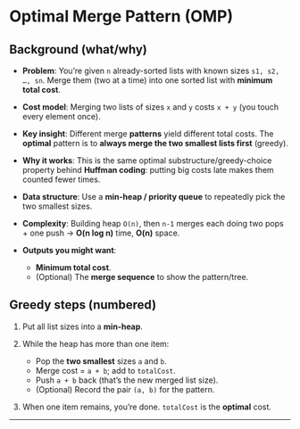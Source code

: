 # Optimal Merge Pattern (OMP)

## Background (what/why)

* **Problem**: You’re given `n` already-sorted lists with known sizes `s1, s2, …, sn`.
  Merge them (two at a time) into one sorted list with **minimum total cost**.
* **Cost model**: Merging two lists of sizes `x` and `y` costs `x + y` (you touch every element once).
* **Key insight**: Different merge **patterns** yield different total costs.
  The **optimal** pattern is to **always merge the two smallest lists first** (greedy).
* **Why it works**: This is the same optimal substructure/greedy-choice property behind **Huffman coding**: putting big costs late makes them counted fewer times.
* **Data structure**: Use a **min-heap / priority queue** to repeatedly pick the two smallest sizes.
* **Complexity**: Building heap `O(n)`, then `n-1` merges each doing two pops + one push → **O(n log n)** time, **O(n)** space.
* **Outputs you might want**:

  * **Minimum total cost**.
  * (Optional) The **merge sequence** to show the pattern/tree.

## Greedy steps (numbered)

1. Put all list sizes into a **min-heap**.
2. While the heap has more than one item:

   * Pop the **two smallest** sizes `a` and `b`.
   * Merge cost = `a + b`; add to `totalCost`.
   * Push `a + b` back (that’s the new merged list size).
   * (Optional) Record the pair `(a, b)` for the pattern.
3. When one item remains, you’re done. `totalCost` is the **optimal** cost.

---
